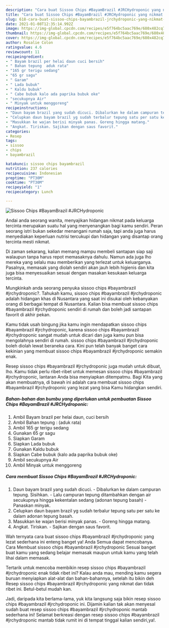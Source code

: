 ```yaml
---
description: "Cara buat Sissoo Chips #BayamBrazil #JRCHydroponic yang nikmat dan Mudah Dibuat"
title: "Cara buat Sissoo Chips #BayamBrazil #JRCHydroponic yang nikmat dan Mudah Dibuat"
slug: 618-cara-buat-sissoo-chips-bayambrazil-jrchydroponic-yang-nikmat-dan-mudah-dibuat
date: 2021-01-08T12:35:14.992Z
image: https://img-global.cpcdn.com/recipes/e5f764bc5aac769e/680x482cq70/sissoo-chips-bayambrazil-jrchydroponic-foto-resep-utama.jpg
thumbnail: https://img-global.cpcdn.com/recipes/e5f764bc5aac769e/680x482cq70/sissoo-chips-bayambrazil-jrchydroponic-foto-resep-utama.jpg
cover: https://img-global.cpcdn.com/recipes/e5f764bc5aac769e/680x482cq70/sissoo-chips-bayambrazil-jrchydroponic-foto-resep-utama.jpg
author: Rosalie Colon
ratingvalue: 4.6
reviewcount: 11
recipeingredient:
- " Bayam brazil per helai daun cuci bersih"
- " Bahan tepung  aduk rata"
- "165 gr terigu sedang"
- "65 gr sagu"
- " Garam"
- " Lada bubuk"
- " Kaldu bubuk"
- " Cabe bubuk kalo ada paprika bubuk oke"
- "secukupnya Air"
- " Minyak untuk menggoreng"
recipeinstructions:
- "Daun bayam brazil yang sudah dicuci. Dibalurkan ke dalam campuran tepung. Sisihkan. Lalu campuran tepung ditambahkan dengan air secukupnya hingga kekentalan sedang (adonan tepung basah) Panaskan minyak."
- "Celupkan daun bayam brazil yg sudah terbalur tepung satu per satu ke dalam adonan tepung basah."
- "Masukkan ke wajan berisi minyak panas. Goreng hingga matang."
- "Angkat. Tiriskan. Sajikan dengan saus favorit."
categories:
- Resep
tags:
- sissoo
- chips
- bayambrazil

katakunci: sissoo chips bayambrazil 
nutrition: 237 calories
recipecuisine: Indonesian
preptime: "PT30M"
cooktime: "PT30M"
recipeyield: "1"
recipecategory: Lunch

---
```



![Sissoo Chips #BayamBrazil #JRCHydroponic](https://img-global.cpcdn.com/recipes/e5f764bc5aac769e/680x482cq70/sissoo-chips-bayambrazil-jrchydroponic-foto-resep-utama.jpg)

Andai anda seorang wanita, menyajikan hidangan nikmat pada keluarga tercinta merupakan suatu hal yang menyenangkan bagi kamu sendiri. Peran seorang istri bukan sekedar menangani rumah saja, tapi anda juga harus menyediakan keperluan nutrisi tercukupi dan hidangan yang disantap orang tercinta mesti nikmat.

Di zaman  sekarang, kalian memang mampu membeli santapan siap saji walaupun tanpa harus repot memasaknya dahulu. Namun ada juga lho mereka yang selalu mau memberikan yang terlezat untuk keluarganya. Pasalnya, memasak yang diolah sendiri akan jauh lebih higienis dan kita juga bisa menyesuaikan sesuai dengan masakan kesukaan keluarga tercinta. 



Mungkinkah anda seorang penyuka sissoo chips #bayambrazil #jrchydroponic?. Tahukah kamu, sissoo chips #bayambrazil #jrchydroponic adalah hidangan khas di Nusantara yang saat ini disukai oleh kebanyakan orang di berbagai tempat di Nusantara. Kalian bisa membuat sissoo chips #bayambrazil #jrchydroponic sendiri di rumah dan boleh jadi santapan favorit di akhir pekan.

Kamu tidak usah bingung jika kamu ingin mendapatkan sissoo chips #bayambrazil #jrchydroponic, karena sissoo chips #bayambrazil #jrchydroponic sangat mudah untuk dicari dan juga kamu pun bisa mengolahnya sendiri di rumah. sissoo chips #bayambrazil #jrchydroponic boleh diolah lewat beraneka cara. Kini pun telah banyak banget cara kekinian yang membuat sissoo chips #bayambrazil #jrchydroponic semakin enak.

Resep sissoo chips #bayambrazil #jrchydroponic juga mudah untuk dibuat, lho. Kamu tidak perlu ribet-ribet untuk memesan sissoo chips #bayambrazil #jrchydroponic, lantaran Anda bisa menyiapkan ditempatmu. Bagi Kita yang akan membuatnya, di bawah ini adalah cara membuat sissoo chips #bayambrazil #jrchydroponic yang lezat yang bisa Kamu hidangkan sendiri.

<!--inarticleads1-->

##### Bahan-bahan dan bumbu yang diperlukan untuk pembuatan Sissoo Chips #BayamBrazil #JRCHydroponic:

1. Ambil  Bayam brazil per helai daun, cuci bersih
1. Ambil  Bahan tepung : (aduk rata)
1. Ambil 165 gr terigu sedang
1. Gunakan 65 gr sagu
1. Siapkan  Garam
1. Siapkan  Lada bubuk
1. Gunakan  Kaldu bubuk
1. Siapkan  Cabe bubuk (kalo ada paprika bubuk oke)
1. Ambil secukupnya Air
1. Ambil  Minyak untuk menggoreng




<!--inarticleads2-->

##### Cara membuat Sissoo Chips #BayamBrazil #JRCHydroponic:

1. Daun bayam brazil yang sudah dicuci. - Dibalurkan ke dalam campuran tepung. Sisihkan. - Lalu campuran tepung ditambahkan dengan air secukupnya hingga kekentalan sedang (adonan tepung basah) - Panaskan minyak.
1. Celupkan daun bayam brazil yg sudah terbalur tepung satu per satu ke dalam adonan tepung basah.
1. Masukkan ke wajan berisi minyak panas. - Goreng hingga matang.
1. Angkat. Tiriskan. - Sajikan dengan saus favorit.




Wah ternyata cara buat sissoo chips #bayambrazil #jrchydroponic yang lezat sederhana ini enteng banget ya! Anda Semua dapat mencobanya. Cara Membuat sissoo chips #bayambrazil #jrchydroponic Sesuai banget buat kamu yang sedang belajar memasak maupun untuk kamu yang telah lihai dalam memasak.

Tertarik untuk mencoba membikin resep sissoo chips #bayambrazil #jrchydroponic enak tidak ribet ini? Kalau anda mau, mending kamu segera buruan menyiapkan alat-alat dan bahan-bahannya, setelah itu bikin deh Resep sissoo chips #bayambrazil #jrchydroponic yang nikmat dan tidak ribet ini. Betul-betul mudah kan. 

Jadi, daripada kita berlama-lama, yuk kita langsung saja bikin resep sissoo chips #bayambrazil #jrchydroponic ini. Dijamin kalian tak akan menyesal sudah buat resep sissoo chips #bayambrazil #jrchydroponic mantab sederhana ini! Selamat berkreasi dengan resep sissoo chips #bayambrazil #jrchydroponic mantab tidak rumit ini di tempat tinggal kalian sendiri,ya!.

